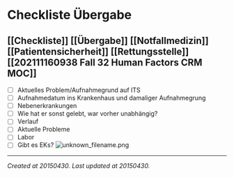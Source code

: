 # Checkliste Übergabe
 [[Checkliste]] [[Übergabe]] [[Notfallmedizin]] [[Patientensicherheit]] [[Rettungsstelle]] [[202111160938 Fall 32 Human Factors CRM MOC]]
---



- [ ] Aktuelles Problem/Aufnahmegrund auf ITS
- [ ] Aufnahmedatum ins Krankenhaus und damaliger Aufnahmegrung
- [ ] Nebenerkrankungen
- [ ] Wie hat er sonst gelebt, war vorher unabhängig?
- [ ] Verlauf
- [ ] Aktuelle Probleme
- [ ] Labor
- [ ] Gibt es EKs?
![unknown_filename.png](./resources/201504300127_Checkliste_Übergabe.resources/unknown_filename.png)

---

_Created at 20150430._
_Last updated at 20150430._



